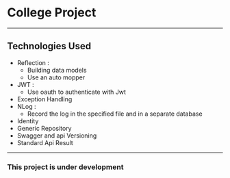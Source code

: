 # College Project
---
## Technologies Used
+ Reflection :   
    - Building data models
    - Use an auto mopper
+ JWT :
    - Use oauth to authenticate with Jwt
+ Exception Handling
+ NLog :
    - Record the log in the specified file and in a separate database
+ Identity 
+ Generic Repository
+ Swagger and api Versioning
+ Standard Api Result
***
### This project is under development